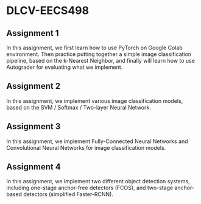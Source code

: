 # DLCV-EECS498

## Assignment 1
In this assignment, we first learn how to use PyTorch on Google Colab environment. Then practice putting together a simple image classification pipeline, based on the k-Nearest Neighbor, and finally will learn how to use Autograder for evaluating what we implement.

## Assignment 2
In this assignment, we implement various image classification models, based on the SVM / Softmax / Two-layer Neural Network.

## Assignment 3
In this assignment, we implement Fully-Connected Neural Networks and Convolutional Neural Networks for image classification models.

## Assignment 4
In this assignment, we implement two different object detection systems, including one-stage anchor-free detectors (FCOS), and two-stage anchor-based detectors (simplified Faster-RCNN).